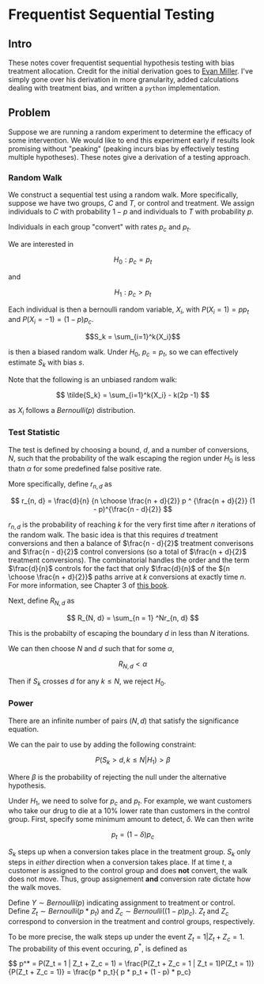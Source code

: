 # Frequentist Sequential Testing

## Intro

These notes cover frequentist sequential hypothesis testing with bias treatment allocation. Credit for the initial derivation goes to [Evan Miller](https://www.evanmiller.org/sequential-ab-testing.html#notes). I've simply gone over his derivation in more granularity, added calculations dealing with treatment bias, and written a `python` implementation. 


## Problem

Suppose we are running a random experiment to determine the efficacy of some intervention. We would like to end this experiment early if results look promising without "peaking" (peaking incurs bias by effectively testing multiple hypotheses). These notes give a derivation of a testing approach. 


### Random Walk

We construct a sequential test using a random walk. More specifically, suppose we have two groups, $C$ and $T$, or control and treatment. We assign individuals to $C$ with probability $1- p$ and individuals to $T$ with probability $p$. 

Individuals in each group "convert" with rates $p_c$ and $p_t$. 

We are interested in 

$$ H_0 : p_c = p_t $$

and 

$$ H_1: p_c > p_t $$


Each individual is then a bernoulli random variable, $X_i$, with $P(X_i = 1) = pp_t$ and $P(X_i = -1) = (1-p)p_c$. 



$$S_k = \sum_{i=1}^k{X_i}$$

 is then a biased random walk. Under $H_0$, $p_c = p_t$, so we can effectively estimate $S_k$ with bias $s$.

Note that the following is an unbiased random walk:

$$ \tilde{S_k} = \sum_{i=1}^k{X_i} - k(2p -1) $$

as $X_i$ follows a  $Bernoulli(p)$ distribution. 


### Test Statistic

The test is defined by choosing a bound, $d$, and a number of conversions, $N$, such that the probability of the walk escaping the region under $H_0$ is less thatn $\alpha$ for some predefined false positive rate. 

More specifically, define $r_{n, d}$ as

$$ r_{n, d} = \frac{d}{n} {n \choose \frac{n + d}{2}} p ^ {\frac{n + d}{2}} (1 - p)^{\frac{n - d}{2}} $$

$r_{n, d}$ is the probability of reaching $k$ for the very first time after $n$ iterations of the random walk. The basic idea is that this requires $d$ treatment conversions and then a balance of $\frac{n - d}{2}$ treatment converisons and $\frac{n - d}{2}$ control conversions (so a total of $\frac{n + d}{2}$ treatment conversions). The combinatorial handles the order and the term $\frac{d}{n}$ controls for the fact that only $\frac{d}{n}$ of the ${n \choose \frac{n + d}{2}}$ paths arrive at $k$ conversions at exactly time $n$. For more information, see Chapter 3 of [this book](https://bitcoinwords.github.io/assets/papers/an-introduction-to-probability-theory-and-its-applications.pdf).

Next, define $R_{N, d}$ as 

$$ R_{N, d} = \sum_{n = 1} ^Nr_{n, d} $$

This is the probabilty of escaping the boundary $d$ in less than $N$ iterations. 

We can then choose $N$ and $d$ such that for some $\alpha$, 

$$ R_{N, d} < \alpha $$

Then if $S_k$ crosses $d$ for any $k \leq N$, we reject $H_0$. 

### Power

There are an infinite number of pairs $(N, d)$ that satisfy the significance equation. 

We can the pair to use by adding the following constraint:

$$ P(S_k > d, k \leq N | H_1)  > \beta$$

Where $\beta$ is the probability of rejecting the null under the alternative hypothesis. 


Under $H_1$, we need to solve for $p_c$ and $p_t$. For example, we want customers who take our drug to die at a 10% lower rate than customers in the control group. First, specify some minimum amount to detect, $\delta$. We can then write 

$$ p_t = (1 - \delta)p_c$$

$S_k$ steps up when a conversion takes place in the treatment group. $S_k$ only steps in *either* direction when a conversion takes place. If at time $t$, a customer is assigned to the control group and does **not** convert, the walk does not move. Thus, group assignement **and** conversion rate dictate how the walk moves. 


Define $Y \sim Bernoulli(p)$ indicating assignment to treatment or control. Define $Z_t \sim Bernoulli(p * p_t)$  and $Z_c \sim Bernoulli((1-p)p_c)$. $Z_t$ and $Z_c$ correspond to conversion in the treatment and control groups, respectively. 


To be more precise, the walk steps up under the event $Z_t  = 1 | Z_t + Z_c = 1$. The probability of this event occuring, $p^*$, is defined as 

$$ p^* = P(Z_t = 1 | Z_t + Z_c = 1) = 
\frac{P(Z_t + Z_c = 1 | Z_t = 1)P(Z_t = 1)}
{P(Z_t + Z_c = 1)} = 
\frac{p * p_t}{ p * p_t + (1 - p) * p_c}



